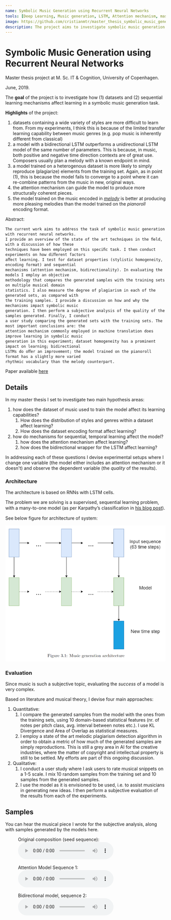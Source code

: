 ```yaml
---
name: Symbolic Music Generation using Recurrent Neural Networks
tools: [Deep Learning, Music generation, LSTM, Attention mechanism, master thesis]
image: https://github.com/cristianmtr/master_thesis_symbolic_music_generation/blob/master/thesis_examples.png?raw=true
description: The project aims to investigate symbolic music generation using LSTMs. Experiments in dataset encoding, dataset stylistic homogeneity, attention mechanism, and bidirectionality.
---
```


# Symbolic Music Generation using Recurrent Neural Networks

Master thesis project at M. Sc. IT & Cognition, University of Copenhagen.

June, 2019.

The **goal** of the project is to investigate how (1) datasets and (2) sequential learning mechanisms affect learning in a symbolic music generation task.

**Highlights** of the project:

1. datasets containing a wide variety of styles are more difficult to learn from. From my experiments, I think this is because of the limited transfer learning capability between music genres (e.g. pop music is inherently different from classical)
2. a model with a bidirectional LSTM outperforms a unidirectional LSTM model of the same number of parameters. This is because, in music, both positive and negative time direction contexts are of great use. Composers usually plan a melody with a known endpoint in mind.
3. a model trained on a heterogenous dataset is more likely to simply reproduce (plagiarize) elements from the training set. Again, as in point (1), this is because the model fails to converge to a point where it can re-combine patterns from the music in new, original ways.
4. the attention mechanism can guide the model to produce more structurally coherent pieces.
5. the model trained on the music encoded in [_melody_](https://magenta.tensorflow.org/2016/07/15/lookback-rnn-attention-rnn) is better at producing more pleasing melodies than the model trained on the _pianoroll_ encoding format.  

Abstract:

```
The current work aims to address the task of symbolic music generation with recurrent neural networks.
I provide an overview of the state of the art techniques in the ﬁeld, with a discussion of how these
techniques have been employed on this speciﬁc task. I then conduct experiments on how diﬀerent factors
aﬀect learning. I test for dataset properties (stylistic homogeneity, encoding format) and sequential
mechanisms (attention mechanism, bidirectionality). In evaluating the models I employ an objective
methodology that compares the generated samples with the training sets on multiple musical domain
statistics. I also measure the degree of plagiarism in each of the generated sets, as compared with
the training samples. I provide a discussion on how and why the mechanisms impact symbolic music
generation. I then perform a subjective analysis of the quality of the samples generated. Finally, I conduct
a user study comparing the generated sets with the training sets. The most important conclusions are: the
attention mechanism commonly employed in machine translation does improve learning in symbolic music
generation in this experiment; dataset homogeneity has a prominent impact on learning; bidirectional
LSTMs do oﬀer an improvement; the model trained on the pianoroll format has a slightly more varied
rhythmic vocabulary than the melody counterpart.
```

Paper available [here](https://github.com/cristianmtr/master_thesis_symbolic_music_generation/blob/master/CristianMitroi_thesis2019.pdf)

## Details

In my master thesis I set to investigate two main hypothesis areas:

1. how does the dataset of music used to train the model affect its learning capabilities?
   1. How does the distribution of styles and genres within a dataset affect learning?
   2. How does the dataset encoding format affect learning?
2. how do mechanisms for sequential, temporal learning affect the model?
    1. how does the attention mechanism affect learning?
    2. how does the bidirectional wrapper for the LSTM affect learning?

In addressing each of these questions I devise experimental setups where I change one variable (the model either includes an attention mechanism or it doesn't) and observe the dependent variable (the _quality_ of the results).

### Architecture

The architecture is based on RNNs with LSTM cells.

The problem we are solving is a supervised, sequential learning problem, with a many-to-one model (as per Karpathy’s classiﬁcation in [his blog post](http://karpathy.github.io/2015/05/21/rnn-effectiveness/)).

See below figure for architecture of system:

![architecture](https://github.com/cristianmtr/master_thesis_symbolic_music_generation/blob/master/arch.PNG?raw=true)

### Evaluation

Since music is such a subjective topic, evaluating the _success_ of a model is very complex.

Based on literature and musical theory, I devise four main approaches:

1. Quantitative:
   1. I compare the generated samples from the model with the ones from the training sets, using 10 domain-based statistical features (nr. of notes per pitch class, avg. interval between notes etc.). I use KL Divergence and Area of Overlap as statistical measures.
   2. I employ a state of the art melodic plagiarism detection algorithm in order to obtain a metric of how much of the generated samples are simply reproductions. This is still a grey area in AI for the creative industries, where the matter of copyright and intellectual property is still to be settled. My efforts are part of this ongoing discussion.
2. Qualitative:
   1. I conduct a user study where I ask users to rate musical snippets on a 1-5 scale. I mix 10 random samples from the training set and 10 samples from the generated samples. 
   2. I use the model as it is envisioned  to be used, i.e. to assist musicians in generating new ideas. I then perform a subjective evaluation of the results from each of the experiments.

## Samples

You can hear the musical piece I wrote for the subjective analysis, along with samples generated by the models here.

<figure>
    <figcaption>Original composition (seed sequence):</figcaption>
    <audio
        controls
        src="https://github.com/cristianmtr/resume/raw/master/assets/subjective/original.wav">
            Your browser does not support the
            <code>audio</code> element.
    </audio>
</figure>

<figure>
    <figcaption>Attention Model Sequence 1:</figcaption>
    <audio
        controls
        src="https://github.com/cristianmtr/resume/raw/master/assets/subjective/ex3/att 1.wav">
            Your browser does not support the
            <code>audio</code> element.
    </audio>
</figure>

<figure>
    <figcaption>Bidirectional model, sequence 2:</figcaption>
    <audio
        controls
        src="https://github.com/cristianmtr/resume/raw/master/assets/subjective/ex4/ex4 bi 2.wav">
            Your browser does not support the
            <code>audio</code> element.
    </audio>
</figure>

